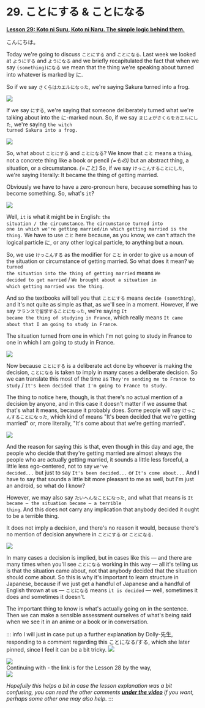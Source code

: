 # **29. ことにする & ことになる**

[**Lesson 29: Koto ni Suru, Koto ni Naru. The simple logic behind them.**](https://www.youtube.com/watch?v=sH3iGBkA93w&list=PLg9uYxuZf8x_A-vcqqyOFZu06WlhnypWj&index=31&pp=iAQB)

こんにちは。

Today we're going to discuss <code>ことにする</code> and <code>ことになる</code>. Last week we looked at <code>ようにする</code> and <code>ようになる</code> and we briefly recapitulated the fact that when we say <code>(something)になる</code> we mean that the thing we're speaking about turned into whatever is marked by に.

So if we say <code>さくらはカエルになった</code>, we're saying Sakura turned into a frog.

![](../media/image470.webp)

If we say <code>にする</code>, we're saying that someone deliberately turned what we're talking about into the に-marked noun. So, if we say <code>まじょがさくらをカエルにした</code>, we're saying <code>the witch turned Sakura into a frog.</code>

![](../media/image863.webp)

So, what about <code>ことにする</code> and <code>ことになる</code>? We know that <code>こと</code> means a <code>thing</code>, not a concrete thing like a book or pencil *(=もの)* but an abstract thing, a situation, or a circumstance. *(=こと)* So, if we say <code>けっこんすることにした</code>, we're saying literally: It became the thing of getting married.

Obviously we have to have a zero-pronoun here, because something has to become something. So, what's <code>it</code>?

![](../media/image162.webp)

Well, <code>it</code> is what it might be in English: <code>the situation / the circumstance</code>. <code>The circumstance turned into one in which we're getting married/in which getting married is the thing.</code> We have to use <code>こと</code> here because, as you know, we can't attach the logical particle に, or any other logical particle, to anything but a noun.

So, we use <code>けっこんする</code> as the modifier for <code>こと</code> in order to give us a noun of the situation or circumstance of getting married. So what does it mean? <code>We turned the situation into the thing of getting married</code> means <code>We decided to get married</code> / <code>We brought about a situation in which getting married was the thing</code>.

And so the textbooks will tell you that <code>ことにする</code> means <code>decide (something)</code>, and it's not quite as simple as that, as we'll see in a moment. However, if we say <code>フランスで留学することになった</code>, we're saying <code>It became the thing of studying in France</code>, which really means <code>It came about that I am going to study in France</code>.

The situation turned from one in which I'm not going to study in France to one in which I am going to study in France.

![](../media/image600.webp)

Now because <code>ことにする</code> is a deliberate act done by whoever is making the decision, <code>ことになる</code> is taken to imply in many cases a deliberate decision. So we can translate this most of the time as <code>They're sending me to France to study</code> / <code>It's been decided that I'm going to France to study.</code>

The thing to notice here, though, is that there's no actual mention of a decision by anyone, and in this case it doesn't matter if we assume that that's what it means, because it probably does. Some people will say <code>けっこんすることになった</code>, which kind of means "It's been decided that we're getting married" or, more literally, "It's come about that we're getting married".

![](../media/image268.webp)

And the reason for saying this is that, even though in this day and age, the people who decide that they're getting married are almost always the people who are actually getting married, it sounds a little less forceful, a little less ego-centered, not to say <code>we've decided...</code> but just to say <code>It's been decided...</code> or <code>It's come about...</code> And I have to say that sounds a little bit more pleasant to me as well, but I'm just an android, so what do I know?

However, we may also say <code>たいへんなことになった</code>, and what that means is <code>It became — the situation became — a terrible thing</code>. And this does not carry any implication that anybody decided it ought to be a terrible thing.

It does not imply a decision, and there's no reason it would, because there's no mention of decision anywhere in <code>ことにする</code> or <code>ことになる</code>.

![](../media/image691.webp)

In many cases a decision is implied, but in cases like this — and there are many times when you'll see <code>ことになる</code> working in this way — all it's telling us is that the situation came about, not that anybody decided that the situation should come about. So this is why it's important to learn structure in Japanese, because if we just get a handful of Japanese and a handful of English thrown at us — <code>ことになる</code> means <code>it is decided</code> — well, sometimes it does and sometimes it doesn't.

The important thing to know is what's actually going on in the sentence. Then we can make a sensible assessment ourselves of what's being said when we see it in an anime or a book or in conversation.

::: info
I will just in case put up a further explanation by Dolly-先生, responding to a comment regarding this ことになる/する, which she later pinned, since I feel it can be a bit tricky.
![](../media/image847.webp)

![](../media/image701.webp)  
Continuing with - the link is for the Lesson 28 by the way,  
![](../media/image1049.webp)

*Hopefully this helps a bit in case the lesson explanation was a bit confusing, you can read the other comments [**under the video**](https://www.youtube.com/watch?v=sH3iGBkA93w&list=PLg9uYxuZf8x_A-vcqqyOFZu06WlhnypWj&index=31&pp=iAQB) if you want, perhaps some other one may also help.*
:::
